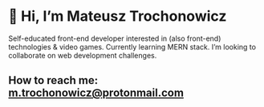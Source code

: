 # 👋 Hi, I’m Mateusz Trochonowicz
Self-educated front-end developer interested in (also front-end) technologies & video games. Currently learning MERN stack. I’m looking to collaborate on web development challenges.
## How to reach me: m.trochonowicz@protonmail.com
